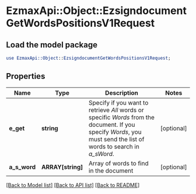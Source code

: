 # EzmaxApi::Object::EzsigndocumentGetWordsPositionsV1Request

## Load the model package
```perl
use EzmaxApi::Object::EzsigndocumentGetWordsPositionsV1Request;
```

## Properties
Name | Type | Description | Notes
------------ | ------------- | ------------- | -------------
**e_get** | **string** | Specify if you want to retrieve *All* words or specific *Words* from the document. If you specify *Words*, you must send the list of words to search in *a_sWord*. | [optional] 
**a_s_word** | **ARRAY[string]** | Array of words to find in the document | [optional] 

[[Back to Model list]](../README.md#documentation-for-models) [[Back to API list]](../README.md#documentation-for-api-endpoints) [[Back to README]](../README.md)


